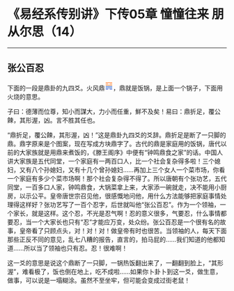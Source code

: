 # 《易经系传别讲》下传05章 憧憧往来 朋从尔思（14）

------

## 张公百忍

下面的一段是鼎卦的九四爻。火风鼎![img](%E5%BC%A0%E5%85%AC%E7%99%BE%E5%BF%8D/gua50.png)，鼎就是饭锅，是上面一个锅子，下面用火烧的意思。

子曰：德薄而位尊，知小而謀大，力小而任重，鮮不及矣！易曰：鼎折足，覆公餗，其形渥，凶。言不胜其任也。

“鼎折足，覆公餗，其形渥，凶！”这是鼎卦九四爻的爻辞。鼎折足是断了一只脚的鼎。鼎字原来是个图案，现在写成方块鼎字了。古代的鼎是家庭用的饭锅，唐代以前的大家族就是用鼎来煮饭的，《滕王阁序》中便有“钟鸣鼎食之家”的话。中国人讲大家族是五代同堂，一个家庭有一两百口人，比一个社会复杂得多啦！三个媳妇，又有八个孙媳妇，又有十几个曾孙媳妇……再加上三个女人一个菜市场，你看一个家庭有多少个菜市场啊！那个社会复杂得不得了。所以唐朝有个张功艺，五代同堂，一百多口人家，钟鸣鼎食，大锅菜拿上来，大家添一碗就走，决不能用小厨房，以示公平。皇帝唐世宗召见他，很感慨地问他，用什么方法能够把家庭事情处理得这样好？张功艺写了一百个忍字，后世就叫他“张公百忍”。作为一个领袖，一个家长，就是这样。这个忍，不光是忍气啊！忍的意义很多，气要忍，什么事情都要忍，当一个大家长也只有“忍”才能应万变，处众纷。张公百忍是一个很有名的故事，皇帝看了只顾点头，对！对！对！做皇帝有时也很苦。当领袖的人，每天下面那些正反不同的意见，乱七八糟的报告，直言的，拍马屁的……我们知道的他都知道……所以当了领袖也只有忍。忍！很难啊！

这一爻的意思是说这个鼎断了一只脚，一锅热饭翻出来了，一翻翻到脸上，“其形渥”，难看极了，饭也倒在地上，吃不成啦……如果你卜卦卜到这一爻，做生意，做事，可以说是一塌糊涂。虽然不至坐牢，但可能会变成过街老鼠！